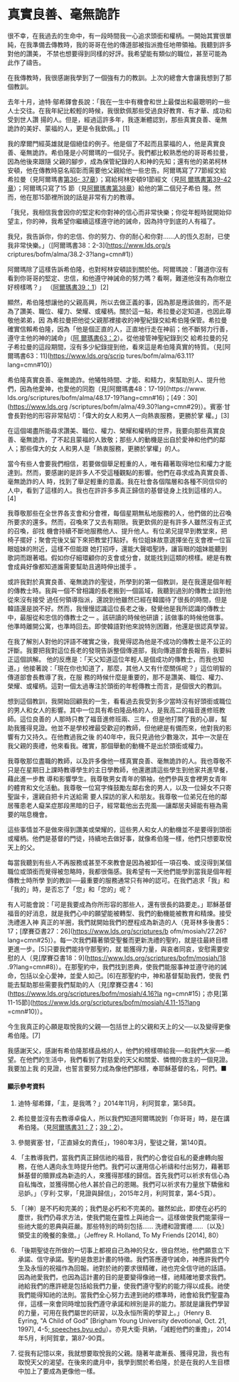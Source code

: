 # 真實良善、毫無詭詐

很不幸，在我過去的生命中，有一段時間我一心追求頭銜和權柄。一開始其實很單純，在我準備去傳教時，我的哥哥在他的傳道部被指派擔任地帶領袖。我聽到許多對他的讚美，
不禁也想要得到同樣的好評。我希望能有類似的職位，甚至可能為此作了禱告。

在我傳教時，我很感謝我學到了一個強有力的教訓。上次的總會大會讓我想到了那個教訓。

去年十月，迪特‧鄔希鐸會長說：「我在一生中有機會和世上最傑出和最聰明的一些人士交往。在我年紀比較輕的時候，我很欽佩那些受過良好教育、有才華、成功和受到世人讚
揚的人。但是，經過這許多年，我逐漸體認到，那些真實良善、毫無詭詐的美好、蒙福的人，更是令我欽佩。」[1]

我的摩爾門經英雄就是個絕佳的例子。他是個了不起而且蒙福的人，他是真實良善、毫無詭詐。希伯隆是小阿爾瑪的一個兒子。我們都比較熟悉他的哥哥希拉曼，因為他後來跟隨
父親的腳步，成為保管紀錄的人和神的先知；還有他的弟弟柯林安頓，他在傳教時惡名昭彰而需要他父親給他一些忠告。阿爾瑪寫了77節經文給希拉曼（見阿爾瑪書[第36-
37章](https://www.lds.org/scriptures/bofm/alma/36-37?lang=cmn)）；寫給柯林安頓91節經文（見[阿
爾瑪書第39-42章](https://www.lds.org/scriptures/bofm/alma/39-42?lang=cmn)）；阿爾瑪只寫了15
節（見[阿爾瑪書第38章](https://www.lds.org/scriptures/bofm/alma/38?lang=cmn)）給他的第二個兒子希伯
隆。然而，他在那15節裡所說的話是非常有力的教導。

「我兒，我相信我會因你的堅定和你對神的信心而非常快樂；你從年輕時就開始仰望主，你的神，我希望你繼續這樣遵守祂的誡命，因為持守到底的人有福了。

我兒，我告訴你，你的忠信、你的努力、你的耐心和你對......人的恆久忍耐，已使我非常快樂。」（[阿爾瑪書38：2-3](https://www.lds.org/s
criptures/bofm/alma/38.2-3?lang=cmn#1)）

阿爾瑪除了這樣告訴希伯隆，也對柯林安頓談到關於他。阿爾瑪說：「難道你沒有看到你哥哥的堅定、忠信，和他遵守神誡命的努力嗎？看啊，難道他沒有為你樹立好榜樣嗎？」
（[阿爾瑪書39：1](https://www.lds.org/scriptures/bofm/alma/39.1?lang=cmn#0)）[2]

顯然，希伯隆想讓他的父親高興，所以去做正義的事，因為那是應該做的，而不是為了讚美、職位、權力、榮耀、或權柄。關於這一點，希拉曼必定知道，也因此尊敬他弟弟，因
為希拉曼把他從父親那裡接收的神聖紀錄交給希伯隆保管。希拉曼確實信賴希伯隆，因為「他是個正直的人，正直地行走在神前；他不斷努力行善，遵守主他的神的誡命」（[阿
爾瑪書63：2](https://www.lds.org/scriptures/bofm/alma/63.2?lang=cmn#1)）。從他接管神聖紀錄到交
給希拉曼的兒子希拉曼的這段期間，沒有多少紀錄提到他，看來這是希伯隆真實的特質。（見[阿爾瑪書63：11](https://www.lds.org/scrip
tures/bofm/alma/63.11?lang=cmn#10)）

希伯隆真實良善、毫無詭詐。他犧牲時間、才能、和精力，來幫助別人、提升他們，因為他愛神，也愛他的同胞（見[阿爾瑪書48：17-19](https://www.
lds.org/scriptures/bofm/alma/48.17-19?lang=cmn#16)；[49：30](https://www.lds.org
/scriptures/bofm/alma/49.30?lang=cmn#29)）。賓塞‧甘會長對他的形容非常貼切：「偉大的女人和男人一向熱衷服務，更勝於掌
權。」[3]

在這個竭盡所能尋求讚美、職位、權力、榮耀和權柄的世界，我要向那些真實良善、毫無詭詐，了不起且蒙福的人致敬；那些人的動機是出自於愛神和他們的鄰人；那些偉大的女
人和男人是「熱衷服務，更勝於掌權」的人。

當今有些人會要我們相信，若要做個舉足輕重的人，唯有藉著取得地位和權力才能達到。然而，要感謝的是許多人不受這種觀點的影響。他們在尋求成為真實良善、毫無詭詐的人
時，找到了舉足輕重的意義。我在社會各個階層和各種不同信仰的人中，看到了這樣的人。我也在許許多多真正歸信的基督徒身上找到這樣的人。[4]

我尊敬那些在全世界各支會和分會裡，每個星期無私地服務的人，他們做的比召喚所要求的還多。然而，召喚來了又去有期限。我更欽佩的是有許多人雖然沒有正式的召喚，卻找
機會持續不斷地服務他人、提升他人。有位弟兄提早到教堂來，把椅子擺好；聚會完後又留下來把教堂打點好。有位姐妹故意選擇坐在支會裡一位盲眼姐妹的附近，這樣不但能跟
她打招呼，還能大聲唱聖詩，讓盲眼的姐妹能聽到歌詞而跟著唱。假如你仔細環顧你的支會或分會，就能找到這類的榜樣。總是有教會成員好像都知道誰需要幫助且適時伸出援手
。

或許我對於真實良善、毫無詭詐的聖徒，所學到的第一個教訓，是在我還是個年輕的傳教士時。我與一個不曾相識的長老搬到一個區域，我聽到過別的傳教士談到他從來沒有接受
過任何領導指派，還說到他雖然已經在韓國待了很長的時間，但是韓語還是說不好。然而，我慢慢認識這位長老之後，發覺他是我所認識的傳教士中，最服從和忠信的傳教士之一
。該研讀的時候他研讀；該做事的時候他做事。他準時離開公寓，也準時回去。即使韓語對他來說特別困難，他還是很認真學習。

在我了解別人對他的評語不確實之後，我覺得認為他是不成功的傳教士是不公正的評斷。我要把我對這位長老的發現告訴整個傳道部，我向傳道部會長報告，我要糾正這個誤解。
他的反應是：「天父知道這位年輕人是個成功的傳教士，而我也知道。」他接著說：「現在你也知道了，那麼，其他人又有什麼關係呢？」這位明智的傳道部會長教導了我，在服
務的時候什麼是重要的，那不是讚美、職位、權力、榮耀、或權柄。這對一個太過專注於頭銜的年輕傳教士而言，是個很大的教訓。

想到這個教訓，我開始回顧我的一生，看看過去我受到多少當時沒有好頭銜或職位的男人和女人的影響。其中一位具有希伯隆品格的人，是我高二的福音進修班教師。這位良善的
人那時只教了福音進修班兩、三年，但是他打開了我的心扉，幫助我獲得見證。他並不是學校裡最受歡迎的教師，但他總是有備而來，他對我的影響有力又持久。在他教過我之後
的40年中，我只見過他少數幾次，其中一次是在我父親的喪禮，他來看我。確實，那個舉動的動機不是出於頭銜或權力。

我尊敬那位盡職的教師，以及許多像他一樣真實良善、毫無詭詐的人。我也尊敬不只是在星期日上課時教導學生的主日學教師，他還邀請這些學生到他家共進早餐，藉此進一步教
導和影響學生。我尊敬男女青年的領袖，他們參與支會裡男女青年的體育和文化活動。我尊敬一位寫字條鼓勵左鄰右舍的男人，以及一位婦女不只寄聖誕卡，還親自把卡片送給需
要人探訪的家人和朋友。我尊敬一位弟兄在他的鄰居罹患老人癡呆症那段黑暗的日子，經常載他出去兜風──讓鄰居夫婦能有極為需要的喘息機會。

這些事情並不是做來得到讚美或榮耀的，這些男人和女人的動機並不是要得到頭銜或權柄。他們是基督的門徒，持續地去做好事，就像希伯隆一樣，他們只想要取悅天上的父。

每當我聽到有些人不再服務或甚至不來教會是因為被卸任一項召喚、或沒得到某個職位或頭銜而覺得被忽略時，我都很傷感。我希望有一天他們能學到當我是個年輕傳教士時所學
到的教訓──最重要的服務通常只有神的認可。在我們追求「我」和「我的」時，是否忘了「您」和「您的」呢？

有人可能會說：「可是我要成為你所形容的那些人，還有很長的路要走。」耶穌基督福音的好消息，就是我們心中的願望能被轉型、我們的動機能被教育和精煉。接受洗禮進入神
真正的羊圈，我們就開始我們的歷程成為新造的人（見哥林多後書5：17；[摩賽亞書27：26](https://www.lds.org/scriptures/b
ofm/mosiah/27.26?lang=cmn#25)）。每一次我們藉著領受聖餐而更新洗禮的聖約，就是往最終目標更進一步。[5]只要我們能持守那聖約，就
能獲得力量，與哀者同哀，安慰需要安慰的人（見[摩賽亞書18：9](https://www.lds.org/scriptures/bofm/mosiah/18
.9?lang=cmn#8)）。在那聖約中，我們找到恩典，使我們能服事神並遵守祂的誡命，包括以全心愛神，並愛人如己。[6]在那聖約中，神和基督幫助我們，使我
們能去幫助那些需要我們幫助的人（見[摩賽亞書4：16](https://www.lds.org/scriptures/bofm/mosiah/4.16?la
ng=cmn#15)；亦見[第11-15節](https://www.lds.org/scriptures/bofm/mosiah/4.11-15?lang
=cmn#10)）。

今生我真正的心願是取悅我的父親──包括世上的父親和天上的父──以及變得更像希伯隆。[7]

我感謝天父，感謝有希伯隆那樣品格的人，他們的榜樣帶給我──和我們大家──希望。在他們的生活中，我們看到了對慈愛的天父和關愛、憐憫的救主的一個見證。我要加上我
的見證，也誓言要努力成為像他們那樣，奉耶穌基督的名，阿們。■

#### 顯示參考資料

  1.  迪特‧鄔希鐸，「主，是我嗎？」2014年11月，利阿賀拿，第58頁。

  2.  希拉曼並沒有去教導卓倫人，所以我們知道阿爾瑪說到「你哥哥」時，是在講希伯隆。（見[阿爾瑪書31：7](https://www.lds.org/scriptures/bofm/alma/31.7?lang=cmn#6)；[39：2](https://www.lds.org/scriptures/bofm/alma/39.2?lang=cmn#1)）。

  3.  參閱賓塞‧甘，「正直婦女的責任」，1980年3月，聖徒之聲，第140頁。

  4.  「主教導我們，當我們真正歸信祂的福音，我們的心會從自私的憂慮轉向服務，在他人邁向永生時提升他們。我們可以運用信心祈禱和付出努力，藉著耶穌基督的贖罪成為新造的人，來獲得那樣的歸信。首先我們可以祈求有信心為自私悔改，並獲得關心他人甚於自己的恩賜。我們可以祈求有力量放下驕傲和忌妒。」（亨利‧艾寧，「見證與歸信」，2015年2月，利阿賀拿，第4-5頁）。

  5.  「〔神〕是不朽和完美的；我們是必朽和不完美的。雖然如此，即使在必朽的塵世，我們仍尋求方法，使我們能在靈性上與祂合一。這樣做使我們能蒙得一些祂大能的恩典與莊嚴。那些特別的時刻包括...... 洗禮和證實禮......〔以及〕領受主的晚餐的象徵。」（Jeffrey R. Holland, To My Friends [2014], 80）

  6.  「後期聖徒在所做的一切事上都視自己為神的兒女，很自然地，他們願意立下承諾、信守承諾。聖約是救恩計畫的特徵。我們答應遵守誡命，神應許我們今生及永恒的祝福作為回報。祂對於祂的要求很精確，祂也完全信守祂的話語。因為祂愛我們，也因為這計畫的目的是要變得像祂一樣，祂精確地要求我們。祂給我們的應許總是包括給我們力量，使我們遵守聖約的能力得以成長。祂使我們能得知祂的法則。當我們全心努力去達到祂的標準時，祂會給我們聖靈為伴，這樣一來會同時增加我們遵守承諾和辨別是非的能力。那就是讓我們學習的力量，可用在我們屬世的研習，以及永恒所需的學習上。」（Henry B. Eyring, "A Child of God" [Brigham Young University devotional, Oct. 21, 1997], 4-5;[ speeches.byu.edu](https://speeches.byu.edu/talks/henry-b-eyring_child-god/)）。亦見大衛‧貝納，「減輕他們的重擔」，2014年5月，利阿賀拿，第87-90頁。

  7.  從我有記憶以來，我就想要取悅我的父親。隨著年歲漸長、獲得見證，我也有取悅天父的渴望。在後來的歲月中，我學到關於希伯隆，於是在我的人生目標中加上了要成為更像他一樣。

